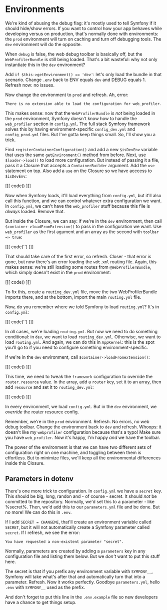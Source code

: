 # Environments

We're kind of abusing the debug flag: it's mostly used to tell Symfony if it should
hide/show errors. If you want to control how your app behaves while developing versus
on production, that's normally done with environments: the `prod` environment will
turn on caching and turn off debugging tools. The `dev` environment will do the
opposite.

When `debug` is false, the web debug toolbar is basically off, but the `WebProfilerBundle`
is still being loaded. That's a bit wasteful: why not only instantiate this in the
`dev` environment?

Add `if $this->getEnvironment() == 'dev'`: let's only load the bundle in that scenario.
Change `.env` back to ENV equals `dev` and DEBUG equals 1. Refresh now: no issues.

Now change the environment to `prod` and refresh. Ah, error:

    There is no extension able to load the configuration for web_profiler.

This makes sense: now that the `WebProfilerBundle` is *not* being loaded in the
`prod` environment, Symfony doesn't know how to handle the `web_profiler` section
in `config.yml`. The full stack Symfony framework solves this by having environment-specific
`config_dev.yml` and `config_prod.yml` files. But I've gotta keep things small. So,
I'll show you a trick.

Find `registerContainerConfiguration()` and add a new `$isDevEnv` variable that uses the
same `getEnvironment()` method from before. Next, use `$loader->load()` to load more
configuration. But instead of passing it a file, pass it a Closure that accepts a
`ContainerBuilder` argument. Add the `use` statement on top. Also add a `use` on
the Closure so we have acccess to `$isDevEnv`:

[[[ code() ]]]

Now when Symfony loads, it'll load everything from `config.yml`, but it'll also call
this function, and we can control whatever extra configuration we want. In `config.yml`,
we can't have the `web_profiler` stuff because this file is *always* loaded. Remove
that.

But inside the Closure, we can say: if we're in the `dev` environment, then call
`$container->loadFromExtension()` to pass in the configuration we want. Use `web_profiler`
as the first agument and an array as the second with `toolbar => true`:

[[[ code('') ]]]

That should take care of the first error, so refresh. Closer - that error is gone,
but now there's an error loading the `wdt.xml` routing file. Again, this makes sense:
we're still loading some routes from `@WebProfilerBundle`, which simply doesn't exist
in the `prod` environment:

[[[ code() ]]]

To fix this, create a `routing_dev.yml` file, move the two WebProfilerBundle imports
there, and at the bottom, import the main `routing.yml` file.

Now, do you remember where we told Symfony to load `routing.yml`? It's in `config.yml`:

[[[ code('') ]]]

In *all* cases, we're loading `routing.yml`. But now we need to do something conditional:
in `dev`, we want to load `routing_dev.yml`. Otherwise, we want to load `routing.yml`.
And again, we can do this in `AppKernel`: this is the spot you'll go to if you need
to configure something environment-specific.

If we're in the `dev` environment, call `$container->loadFromextension()`:

[[[ code() ]]]

This time, we need to tweak the `framework` configuration to override the
`router.resource` value. In the array, add a `router` key, set it to an array, then
add `resource` and set it to `routing_dev.yml`:

[[[ code() ]]]

In every environment, we load `config.yml`. But in the `dev` environment, we *override*
the router resource config.

Remember, we're in the `prod` environment. Refresh. No errors, no web debug toolbar.
Change the environment back to `dev` and refresh. Whoops: it doesn't like my `webprofiler`
configuration because that's a typo! Make sure you have `web_profiler`. Now it's
happy, I'm happy *and* we have the toolbar.

The power of the environment is that we can have two different sets of configuration
right on one machine, and toggling between them is effortless. But to minimize files,
we'll keep all the environmental differences inside this Closure.

## Parameters in dotenv

There's one more trick to configuration. In `config.yml` we have a `secret` key.
This should be big, long, randon and - of course - secret. It should *not* be committed
to the repository. Normally, we'd set this to a parameter - like %secret%. Then, we'd
add this to our `parameters.yml` file and be done. But no more! We can do this
in `.env`.

If I add `SECRET = CHANGEME`, that'll create an environment variable called `SECRET`,
but it will not automatically create a Symfony parameter called `secret`. If I refresh,
we see the error:

    You have requested a non-existent parameter "secret".

Normally, parameters are created by adding a `parameters` key in any configuration
file and listing them below. But we *don't* want to put this stuff here.

The secret is that if you prefix any environment variable with `SYMFONY__`, Symfony
will take what's after that and automatically turn that into a parameter. Refresh.
Now it works perfectly. Goodbye `parameters.yml`, hello `.env` with `SYMFONY__` used
as the prefix.

And don't forget to put this line in the `.env.example` file so new developers have
a chance to get things setup.
